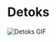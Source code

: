 # Detoks

![Detoks GIF](https://github.com/NikolayBlagoev/trustchain-superapp/tree/Quality-of-life-improvements/detoks/doc/detoks.gif)

